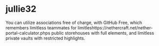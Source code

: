 # jullie32
You can utilize associations free of charge, with GitHub Free, which remembers limitless teammates for limitleshttps://nethercraft.net/nether-portal-calculator.phps public storehouses with full elements, and limitless private vaults with restricted highlights.
